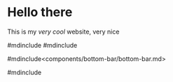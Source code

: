 <head>

<style>
#mdinclude<style.css>
</style>

<!-- Include JMuxer and jsQR -->
<script type="text/javascript" src="libs/jmuxer.min.js"></script>
<script type="text/javascript" src="libs/cv.js"></script>
<script type="text/javascript" src="libs/aruco.js"></script>

<script type="module" src="libs/three.min.js"></script>
<script type="module" src="libs/glfloader.js"></script>

<script type="text/javascript" src="scripts/utilities.js"></script>
<script type="module" src="scripts/main.js"></script>

</head>
<div>

# Hello there

This is my _very cool_ website, very nice

<div>
<div class="flex-row-centered">
#mdinclude<components/drone-cam/drone-cam.md>
#mdinclude<components/3d-map/3d-map.md>
</div>

#mdinclude<components/bottom-bar/bottom-bar.md>

</div>
#mdinclude<components/state-window/state-window.md>

</div>
